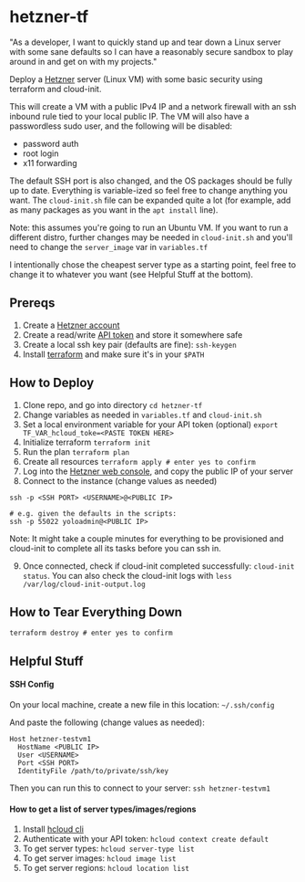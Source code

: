 # hetzner-tf

"As a developer, I want to quickly stand up and tear down a Linux server with some sane defaults so I can have a reasonably secure sandbox to play around in and get on with my projects."

Deploy a [Hetzner](https://www.hetzner.com/) server (Linux VM) with some basic security using terraform and cloud-init.

This will create a VM with a public IPv4 IP and a network firewall with an ssh inbound rule tied to your local public IP.  The VM will also have a passwordless sudo user, and the following will be disabled:
- password auth
- root login
- x11 forwarding

The default SSH port is also changed, and the OS packages should be fully up to date. Everything is variable-ized so feel free to change anything you want.  The `cloud-init.sh` file can be expanded quite a lot (for example, add as many packages as you want in the `apt install` line).

Note: this assumes you're going to run an Ubuntu VM. If you want to run a different distro, further changes may be needed in `cloud-init.sh` and you'll need to change the `server_image` var in `variables.tf`

I intentionally chose the cheapest server type as a starting point, feel free to change it to whatever you want (see Helpful Stuff at the bottom).

## Prereqs
1. Create a [Hetzner account](https://accounts.hetzner.com/signUp)
2. Create a read/write [API token](https://docs.hetzner.com/cloud/api/getting-started/generating-api-token/) and store it somewhere safe
3. Create a local ssh key pair (defaults are fine): `ssh-keygen`
4. Install [terraform](https://www.terraform.io/downloads) and make sure it's in your `$PATH`

## How to Deploy

1. Clone repo, and go into directory `cd hetzner-tf`
2. Change variables as needed in `variables.tf` and `cloud-init.sh`
3. Set a local environment variable for your API token (optional) `export TF_VAR_hcloud_toke=<PASTE TOKEN HERE>`
4. Initialize terraform `terraform init`
5. Run the plan `terraform plan`
6. Create all resources `terraform apply # enter yes to confirm`
7. Log into the [Hetzner web console](https://console.hetzner.cloud), and copy the public IP of your server
8. Connect to the instance (change values as needed)
```
ssh -p <SSH PORT> <USERNAME>@<PUBLIC IP>

# e.g. given the defaults in the scripts:
ssh -p 55022 yoloadmin@<PUBLIC IP>
```
Note: It might take a couple minutes for everything to be provisioned and cloud-init to complete all its tasks before you can ssh in.

9. Once connected, check if cloud-init completed successfully: `cloud-init status`.  You can also check the cloud-init logs with `less /var/log/cloud-init-output.log`

## How to Tear Everything Down

`terraform destroy # enter yes to confirm`

## Helpful Stuff

#### SSH Config
On your local machine, create a new file in this location: `~/.ssh/config`

And paste the following (change values as needed):
```
Host hetzner-testvm1
  HostName <PUBLIC IP>
  User <USERNAME>
  Port <SSH PORT>
  IdentityFile /path/to/private/ssh/key
```
Then you can run this to connect to your server: `ssh hetzner-testvm1`

#### How to get a list of server types/images/regions

1. Install [hcloud cli](https://community.hetzner.com/tutorials/howto-hcloud-cli)
2. Authenticate with your API token: `hcloud context create default`
3. To get server types: `hcloud server-type list`
4. To get server images: `hcloud image list`
5. To get server regions: `hcloud location list`
